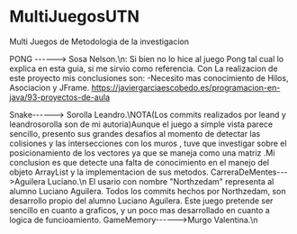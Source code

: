 # MultiJuegosUTN
Multi Juegos de Metodologia de la investigacion

PONG ------> Sosa Nelson.\n: Si bien no lo hice al juego Pong tal cual lo explica en esta guia, si me sirvio como referencia.
Con La realizacion de este proyecto mis conclusiones son: -Necesito mas conocimiento de Hilos, Asociacion y JFrame.
https://javiergarciaescobedo.es/programacion-en-java/93-proyectos-de-aula


Snake------> Sorolla Leandro.\NOTA(Los commits realizados por leand y leandrosorolla son de mi autoria)Aunque el juego a simple vista parece sencillo, presento sus grandes desafios al momento de detectar las colisiones y las intersecciones con los muros , tuve que investigar sobre el posicionamiento de los vectores ya que se maneja como una matriz .Mi conclusion es que detecte una falta de conocimiento en el manejo del objeto ArrayList y la implementacion de sus metodos.
CarreraDeMentes--->Aguilera Luciano.\n El usario con nombre "Northzedam" representa al alumno Luciano Aguilera. Todos los commits hechos por Northzedam, son desarrollo propio del alumno Luciano Aguilera. Este juego pretende ser sencillo en cuanto a graficos, y un poco mas desarrollado en cuanto a logica de funcioamiento.
GameMemory------>Murgo Valentina.\n
